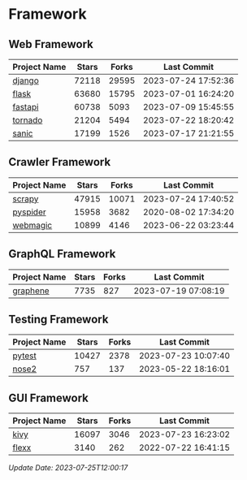 # Framework

## Web Framework
| Project Name | Stars | Forks | Last Commit |
| ------------ | ----- | ----- | ----------- |
| [django](https://github.com/django/django) | 72118 | 29595 | 2023-07-24 17:52:36 |
| [flask](https://github.com/pallets/flask) | 63680 | 15795 | 2023-07-01 16:24:20 |
| [fastapi](https://github.com/tiangolo/fastapi) | 60738 | 5093 | 2023-07-09 15:45:55 |
| [tornado](https://github.com/tornadoweb/tornado) | 21204 | 5494 | 2023-07-22 18:20:42 |
| [sanic](https://github.com/sanic-org/sanic) | 17199 | 1526 | 2023-07-17 21:21:55 |

## Crawler Framework
| Project Name | Stars | Forks | Last Commit |
| ------------ | ----- | ----- | ----------- |
| [scrapy](https://github.com/scrapy/scrapy) | 47915 | 10071 | 2023-07-24 17:40:52 |
| [pyspider](https://github.com/binux/pyspider) | 15958 | 3682 | 2020-08-02 17:34:20 |
| [webmagic](https://github.com/code4craft/webmagic) | 10899 | 4146 | 2023-06-22 03:23:44 |

## GraphQL Framework
| Project Name | Stars | Forks | Last Commit |
| ------------ | ----- | ----- | ----------- |
| [graphene](https://github.com/graphql-python/graphene) | 7735 | 827 | 2023-07-19 07:08:19 |

## Testing Framework
| Project Name | Stars | Forks | Last Commit |
| ------------ | ----- | ----- | ----------- |
| [pytest](https://github.com/pytest-dev/pytest) | 10427 | 2378 | 2023-07-23 10:07:40 |
| [nose2](https://github.com/nose-devs/nose2) | 757 | 137 | 2023-05-22 18:16:01 |

## GUI Framework
| Project Name | Stars | Forks | Last Commit |
| ------------ | ----- | ----- | ----------- |
| [kivy](https://github.com/kivy/kivy) | 16097 | 3046 | 2023-07-23 16:23:02 |
| [flexx](https://github.com/flexxui/flexx) | 3140 | 262 | 2022-07-22 16:41:15 |

*Update Date: 2023-07-25T12:00:17*